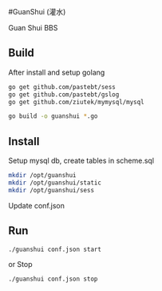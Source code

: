 #GuanShui (灌水)

Guan Shui BBS

## Build

After install and setup golang
```bash
go get github.com/pastebt/sess
go get github.com/pastebt/gslog
go get github.com/ziutek/mymysql/mysql

go build -o guanshui *.go
```

## Install

Setup mysql db, create tables in scheme.sql

```bash
mkdir /opt/guanshui
mkdir /opt/guanshui/static
mkdir /opt/guanshui/sess
```

Update conf.json

## Run

```bash
./guanshui conf.json start
```

or Stop

```bash
./guanshui conf.json stop
```
